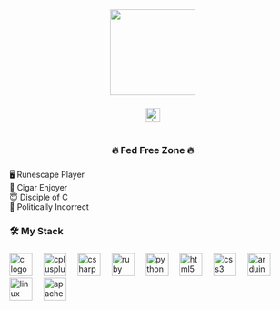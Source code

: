 <div align="center">
  <img height="150" src="https://external-content.duckduckgo.com/iu/?u=https%3A%2F%2Fmedia.tenor.com%2Fimages%2F8d5b27e6d38887021bfd048f233a84a7%2Ftenor.gif&f=1&nofb=1&ipt=1588e89d24eb08f9736068e4e1d1e1f05434559bbe84e6fe547b916a7d1763e6&ipo=images"  />
</div>

###

<div align="center">
  <a href="+14092416330" target="_blank">
    <img src="https://img.shields.io/static/v1?message=Signal&logo=signal&label=&color=039BE5&logoColor=white&labelColor=&style=for-the-badge" height="25" alt="signal logo"  />
  </a>
</div>

###

<h1 align="center"></h1>

###

<h3 align="center">🔥 Fed Free Zone 🔥</h3>

###

<p align="left">🖥️ Runescape Player<br>🚬 Cigar Enjoyer<br>😇 Disciple of C<br>🖕 Politically Incorrect</p>

###

<h3 align="left">🛠 My Stack</h3>

###

<div align="left">
  <img src="https://cdn.jsdelivr.net/gh/devicons/devicon/icons/c/c-original.svg" height="40" alt="c logo"  />
  <img width="12" />
  <img src="https://cdn.jsdelivr.net/gh/devicons/devicon/icons/cplusplus/cplusplus-original.svg" height="40" alt="cplusplus logo"  />
  <img width="12" />
  <img src="https://cdn.jsdelivr.net/gh/devicons/devicon/icons/csharp/csharp-original.svg" height="40" alt="csharp logo"  />
  <img width="12" />
  <img src="https://cdn.jsdelivr.net/gh/devicons/devicon/icons/ruby/ruby-original.svg" height="40" alt="ruby logo"  />
  <img width="12" />
  <img src="https://cdn.jsdelivr.net/gh/devicons/devicon/icons/python/python-original.svg" height="40" alt="python logo"  />
  <img width="12" />
  <img src="https://cdn.jsdelivr.net/gh/devicons/devicon/icons/html5/html5-original.svg" height="40" alt="html5 logo"  />
  <img width="12" />
  <img src="https://cdn.jsdelivr.net/gh/devicons/devicon/icons/css3/css3-original.svg" height="40" alt="css3 logo"  />
  <img width="12" />
  <img src="https://cdn.jsdelivr.net/gh/devicons/devicon/icons/arduino/arduino-original.svg" height="40" alt="arduino logo"  />
  <img width="12" />
  <img src="https://cdn.jsdelivr.net/gh/devicons/devicon/icons/linux/linux-original.svg" height="40" alt="linux logo"  />
  <img width="12" />
  <img src="https://cdn.jsdelivr.net/gh/devicons/devicon/icons/apache/apache-original.svg" height="40" alt="apache logo"  />
</div>

###
